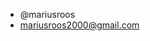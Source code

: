 - @mariusroos
- mariusroos2000@gmail.com

<!---
mariusroos/mariusroos is a ✨ special ✨ repository because its `README.md` (this file) appears on your GitHub profile.
You can click the Preview link to take a look at your changes.
--->

